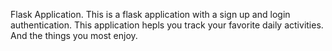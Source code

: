 Flask Application.
This is a flask application with a sign up and login authentication.
This application hepls you track your favorite daily activities. And the things you most enjoy.